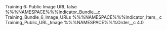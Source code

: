 <?xml version="1.0" encoding="UTF-8"?>
<CustomMetadata xmlns="http://soap.sforce.com/2006/04/metadata" xmlns:xsi="http://www.w3.org/2001/XMLSchema-instance" xmlns:xsd="http://www.w3.org/2001/XMLSchema">
    <label>Training 6: Public Image URL</label>
    <protected>false</protected>
    <values>
        <field>%%%NAMESPACE%%%Indicator_Bundle__c</field>
        <value xsi:type="xsd:string">Training_Bundle_6_Image_URLs</value>
    </values>
    <values>
        <field>%%%NAMESPACE%%%Indicator_Item__c</field>
        <value xsi:type="xsd:string">Training_Public_URL_Image</value>
    </values>
    <values>
        <field>%%%NAMESPACE%%%Order__c</field>
        <value xsi:type="xsd:double">4.0</value>
    </values>
</CustomMetadata>
